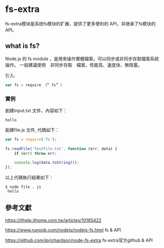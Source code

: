 # fs-extra
fs-extra模块是系统fs模块的扩展，提供了更多便利的 API，并继承了fs模块的 API。
## what is fs?

Node.js 的 fs module ，是用來操作實體檔案，可以同步或非同步存取檔案系統操作。
一般建議使用　非同步存取　檔案，性能高、速度快、無阻塞。

引入:
```js
var fs = require （“ fs” ） 
```
### 實例

創建input.txt 文件，內容如下：
```
hello
 ```
創建file.js 文件, 代碼如下：
```js
var fs = require('fs');
 
fs.readFile('TestFile.txt', function (err, data) {
    if (err) throw err;
 
    console.log(data.toString());
});
```
以上代碼執行結果如下：
```
$ node file . js 
 hello
 ```

 ## 參考文獻
 https://ithelp.ithome.com.tw/articles/10185422

 https://www.runoob.com/nodejs/nodejs-fs.html  fs & API

 https://github.com/jprichardson/node-fs-extra  fs-extra官方github & API